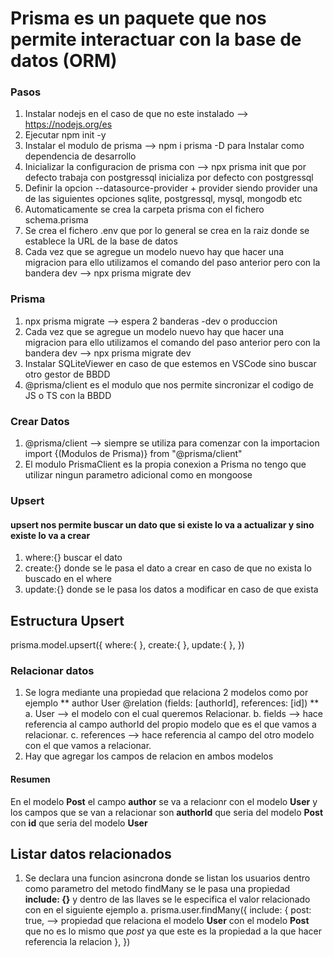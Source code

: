 # Prisma es un paquete que nos permite interactuar con la base de datos (ORM)

### Pasos

1. Instalar nodejs en el caso de que no este instalado --> https://nodejs.org/es
2. Ejecutar npm init -y
3. Instalar el modulo de prisma --> npm i prisma -D para Instalar como dependencia de desarrollo
4. Inicializar la configuracion de prisma con --> npx prisma init que por defecto trabaja con postgressql inicializa por defecto con postgressql
5. Definir la opcion --datasource-provider + provider siendo provider una de las siguientes opciones sqlite, postgressql, mysql, mongodb etc
6. Automaticamente se crea la carpeta prisma con el fichero schema.prisma
7. Se crea el fichero .env que por lo general se crea en la raiz donde se establece la URL de la base de datos
8. Cada vez que se agregue un modelo nuevo hay que hacer una migracion para ello utilizamos el comando del paso anterior pero con la bandera dev --> npx prisma migrate dev

### Prisma

1. npx prisma migrate --> espera 2 banderas -dev o produccion
2. Cada vez que se agregue un modelo nuevo hay que hacer una migracion para ello utilizamos el comando del paso anterior pero con la bandera dev --> npx prisma migrate dev
3. Instalar SQLiteViewer en caso de que estemos en VSCode sino buscar otro gestor de BBDD
4. @prisma/client es el modulo que nos permite sincronizar el codigo de JS o TS con la BBDD

### Crear Datos

1. @prisma/client --> siempre se utiliza para comenzar con la importacion import {(Modulos de Prisma)} from "@prisma/client"
2. El modulo PrismaClient es la propia conexion a Prisma no tengo que utilizar ningun parametro adicional como en mongoose

### Upsert

#### upsert nos permite buscar un dato que si existe lo va a actualizar y sino existe lo va a crear

1. where:{} buscar el dato
2. create:{} donde se le pasa el dato a crear en caso de que no exista lo buscado en el where
3. update:{} donde se le pasa los datos a modificar en caso de que exista

## Estructura Upsert

prisma.model.upsert({
where:{
},
create:{
},
update:{
},
})

### Relacionar datos

1. Se logra mediante una propiedad que relaciona 2 modelos como por ejemplo
   ** author User @relation (fields: [authorId], references: [id]) **
   a. User --> el modelo con el cual queremos Relacionar.
   b. fields --> hace referencia al campo authorId del propio modelo que es el que vamos a relacionar.
   c. references --> hace referencia al campo del otro modelo con el que vamos a relacionar.
2. Hay que agregar los campos de relacion en ambos modelos

#### Resumen

En el modelo **Post** el campo **author** se va a relacionr con el modelo **User** y los campos que se van a relacionar son **authorId** que seria del modelo **Post** con **id** que seria del modelo **User**

## Listar datos relacionados
1. Se declara una funcion asincrona donde se listan los usuarios dentro como parametro del metodo findMany se le pasa una propiedad **include: {}** y dentro de las llaves se le especifica el valor relacionado con en el siguiente ejemplo
    a. prisma.user.findMany({
        include: {
        post: true, --> propiedad que relaciona el modelo **User** con el modelo **Post** que no es lo mismo que *post* ya que este es la propiedad a la que hacer referencia la relacion
        },
        })

